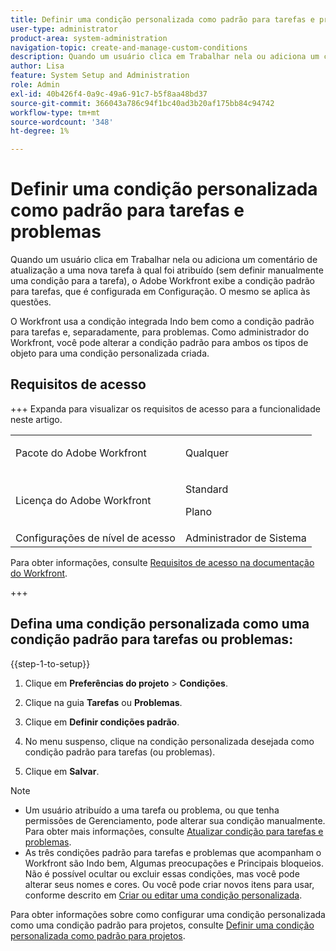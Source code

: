 ```yaml
---
title: Definir uma condição personalizada como padrão para tarefas e problemas
user-type: administrator
product-area: system-administration
navigation-topic: create-and-manage-custom-conditions
description: Quando um usuário clica em Trabalhar nela ou adiciona um comentário de atualização a uma nova tarefa à qual foi atribuído (sem definir manualmente uma condição para a tarefa), o Adobe Workfront exibe a condição padrão para tarefas, que é configurada em Configuração. O mesmo se aplica às questões.
author: Lisa
feature: System Setup and Administration
role: Admin
exl-id: 40b426f4-0a9c-49a6-91c7-b5f8aa48bd37
source-git-commit: 366043a786c94f1bc40ad3b20af175bb84c94742
workflow-type: tm+mt
source-wordcount: '348'
ht-degree: 1%

---
```


# Definir uma condição personalizada como padrão para tarefas e problemas

Quando um usuário clica em Trabalhar nela ou adiciona um comentário de atualização a uma nova tarefa à qual foi atribuído (sem definir manualmente uma condição para a tarefa), o Adobe Workfront exibe a condição padrão para tarefas, que é configurada em Configuração. O mesmo se aplica às questões.

O Workfront usa a condição integrada Indo bem como a condição padrão para tarefas e, separadamente, para problemas. Como administrador do Workfront, você pode alterar a condição padrão para ambos os tipos de objeto para uma condição personalizada criada.

## Requisitos de acesso

+++ Expanda para visualizar os requisitos de acesso para a funcionalidade neste artigo.

<table style="table-layout:auto"> 
 <col> 
 <col> 
 <tbody> 
  <tr> 
   <td>Pacote do Adobe Workfront</td> 
   <td><p>Qualquer</p></td> 
  </tr> 
  <tr> 
   <td>Licença do Adobe Workfront</td> 
   <td><p>Standard</p>
       <p>Plano</p></td>
  </tr> 
  <tr> 
   <td>Configurações de nível de acesso</td> 
   <td>Administrador de Sistema</td> 
  </tr> 
 </tbody> 
</table>

Para obter informações, consulte [Requisitos de acesso na documentação do Workfront](/help/quicksilver/administration-and-setup/add-users/access-levels-and-object-permissions/access-level-requirements-in-documentation.md).

+++

## Defina uma condição personalizada como uma condição padrão para tarefas ou problemas:

{{step-1-to-setup}}

1. Clique em **Preferências do projeto** > **Condições**.

1. Clique na guia **Tarefas** ou **Problemas**.

1. Clique em **Definir condições padrão**.
1. No menu suspenso, clique na condição personalizada desejada como condição padrão para tarefas (ou problemas).
1. Clique em **Salvar**.

>[!NOTE]
>
>* Um usuário atribuído a uma tarefa ou problema, ou que tenha permissões de Gerenciamento, pode alterar sua condição manualmente. Para obter mais informações, consulte [Atualizar condição para tarefas e problemas](../../../manage-work/projects/updating-work-in-a-project/update-condition-for-tasks-and-issues.md).
>* As três condições padrão para tarefas e problemas que acompanham o Workfront são Indo bem, Algumas preocupações e Principais bloqueios. Não é possível ocultar ou excluir essas condições, mas você pode alterar seus nomes e cores. Ou você pode criar novos itens para usar, conforme descrito em [Criar ou editar uma condição personalizada](../../../administration-and-setup/customize-workfront/create-manage-custom-conditions/create-edit-custom-conditions.md).

Para obter informações sobre como configurar uma condição personalizada como uma condição padrão para projetos, consulte [Definir uma condição personalizada como padrão para projetos](../../../administration-and-setup/customize-workfront/create-manage-custom-conditions/set-custom-condition-default-projects.md).
